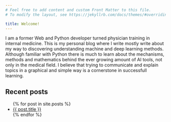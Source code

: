 ```yaml
---
# Feel free to add content and custom Front Matter to this file.
# To modify the layout, see https://jekyllrb.com/docs/themes/#overriding-theme-defaults

title: Welcome!
---
```


I am a former Web and Python developer turned physician training in internal medicine. This is my personal blog where I write mostly write about my way to discovering understanding machine and deep learning methods. Although familiar with Python there is much to learn about the mechanisms, methods and mathematics behind the ever growing amount of AI tools, not only in the medical field. I believe that trying to communicate and explain topics in a graphical and simple way is a cornerstone in successfull learning. 

## Recent posts
<ul>
  {% for post in site.posts %}
    <li>
      <a href="{{ post.url }}">{{ post.title }}</a>
    </li>
  {% endfor %}
</ul>